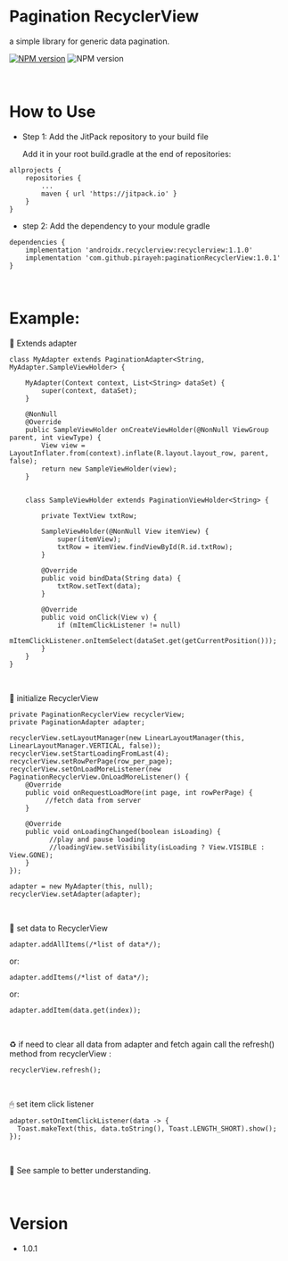 # Pagination RecyclerView
a simple library for generic data pagination.


[![NPM version](https://img.shields.io/badge/Download-1.0.1-brightgreen.svg)](https://github.com/pirayeh/paginationRecyclerView)
![NPM version](https://img.shields.io/badge/min%20sdk-17-red.svg)

</br>

# How to Use

* Step 1: Add the JitPack repository to your build file

  Add it in your root build.gradle at the end of repositories:

```
allprojects {
    repositories {
        ...
        maven { url 'https://jitpack.io' }
    }
}
```

* step 2: Add the dependency to your module gradle 
```
dependencies {
    implementation 'androidx.recyclerview:recyclerview:1.1.0'
    implementation 'com.github.pirayeh:paginationRecyclerView:1.0.1'
}
```
</br>

# Example:


🧩 Extends adapter

```
class MyAdapter extends PaginationAdapter<String, MyAdapter.SampleViewHolder> {

    MyAdapter(Context context, List<String> dataSet) {
        super(context, dataSet);
    }

    @NonNull
    @Override
    public SampleViewHolder onCreateViewHolder(@NonNull ViewGroup parent, int viewType) {
        View view = LayoutInflater.from(context).inflate(R.layout.layout_row, parent, false);
        return new SampleViewHolder(view);
    }


    class SampleViewHolder extends PaginationViewHolder<String> {

        private TextView txtRow;

        SampleViewHolder(@NonNull View itemView) {
            super(itemView);
            txtRow = itemView.findViewById(R.id.txtRow);
        }

        @Override
        public void bindData(String data) {
            txtRow.setText(data);
        }

        @Override
        public void onClick(View v) {
            if (mItemClickListener != null)
                mItemClickListener.onItemSelect(dataSet.get(getCurrentPosition()));
        }
    }
}
```

</br>

🎲 initialize RecyclerView


```
private PaginationRecyclerView recyclerView;
private PaginationAdapter adapter;
```

```
recyclerView.setLayoutManager(new LinearLayoutManager(this, LinearLayoutManager.VERTICAL, false));
recyclerView.setStartLoadingFromLast(4);
recyclerView.setRowPerPage(row_per_page);
recyclerView.setOnLoadMoreListener(new PaginationRecyclerView.OnLoadMoreListener() {
    @Override
    public void onRequestLoadMore(int page, int rowPerPage) {
         //fetch data from server
    }

    @Override
    public void onLoadingChanged(boolean isLoading) {
          //play and pause loading
          //loadingView.setVisibility(isLoading ? View.VISIBLE : View.GONE);
    }
});

adapter = new MyAdapter(this, null);
recyclerView.setAdapter(adapter);
```
</br>

🔌 set data to RecyclerView
```
adapter.addAllItems(/*list of data*/);
```
or:
```
adapter.addItems(/*list of data*/);
```
or:
```
adapter.addItem(data.get(index));
```

</br>


♻ if need to clear all data from adapter and fetch again call the refresh() method from recyclerView :

```
recyclerView.refresh();
```

</br>

🖱 set item click listener
```
adapter.setOnItemClickListener(data -> {
  Toast.makeText(this, data.toString(), Toast.LENGTH_SHORT).show();
});
```

</br>

👀 See sample to better understanding.

</br>

# Version

* 1.0.1
